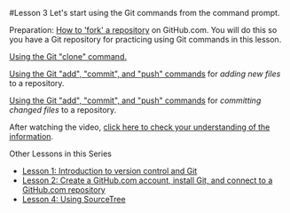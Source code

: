 #Lesson 3
Let's start using the Git commands from the command prompt.

Preparation:
[How to 'fork' a repository](https://youtu.be/lngsXbJT_5I "Video about forking a GitHub.com repository") on GitHub.com. You will do this so you have a Git repository for practicing using Git commands in this lesson.

[Using the Git "clone" command.](https://youtu.be/6DCzRj59IJM "Video about using the Git clone command")

[Using the Git "add", "commit", and "push" commands](http://youtu.be/0FSpEU5HFek "Video about using the Git add, commit, and push command") for *adding new files* to a repository.

[Using the Git "add", "commit", and "push" commands](https://youtu.be/WHEjvzQIj-4 "Video about using the Git add, commit, and push command") for *committing changed files* to a repository.


After watching the video, [click here to check your understanding of the information](https://github.com/live-and-learn/git-learning/tree/master/lesson-3/assessment-lesson-3-using-git-commands.md "Assessment for Video about using Git commands").


Other Lessons in this Series
* [Lesson 1: Introduction to version control and Git](https://github.com/live-and-learn/git-learning/tree/master/lesson-1 "Lesson 1 about version control and an introduction to Git.")
* [Lesson 2: Create a GitHub.com account, install Git, and connect to a GitHub.com repository](https://github.com/live-and-learn/git-learning/tree/master/lesson-2 "Lesson 2 about creating a GitHub.com account, installing Git, and connecting to a GitHub.com repository")
* [Lesson 4: Using SourceTree](https://github.com/live-and-learn/git-learning/tree/master/lesson-4 "Lesson 1 about using SourceTree.")